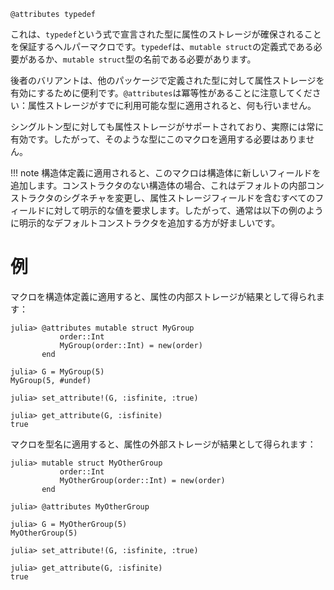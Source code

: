 ```
@attributes typedef
```

これは、`typedef`という式で宣言された型に属性のストレージが確保されることを保証するヘルパーマクロです。`typedef`は、`mutable struct`の定義式である必要があるか、`mutable struct`型の名前である必要があります。

後者のバリアントは、他のパッケージで定義された型に対して属性ストレージを有効にするために便利です。`@attributes`は冪等性があることに注意してください：属性ストレージがすでに利用可能な型に適用されると、何も行いません。

シングルトン型に対しても属性ストレージがサポートされており、実際には常に有効です。したがって、そのような型にこのマクロを適用する必要はありません。

!!! note
    構造体定義に適用されると、このマクロは構造体に新しいフィールドを追加します。コンストラクタのない構造体の場合、これはデフォルトの内部コンストラクタのシグネチャを変更し、属性ストレージフィールドを含むすべてのフィールドに対して明示的な値を要求します。したがって、通常は以下の例のように明示的なデフォルトコンストラクタを追加する方が好ましいです。


# 例

マクロを構造体定義に適用すると、属性の内部ストレージが結果として得られます：

```jldoctest
julia> @attributes mutable struct MyGroup
           order::Int
           MyGroup(order::Int) = new(order)
       end

julia> G = MyGroup(5)
MyGroup(5, #undef)

julia> set_attribute!(G, :isfinite, :true)

julia> get_attribute(G, :isfinite)
true
```

マクロを型名に適用すると、属性の外部ストレージが結果として得られます：

```jldoctest
julia> mutable struct MyOtherGroup
           order::Int
           MyOtherGroup(order::Int) = new(order)
       end

julia> @attributes MyOtherGroup

julia> G = MyOtherGroup(5)
MyOtherGroup(5)

julia> set_attribute!(G, :isfinite, :true)

julia> get_attribute(G, :isfinite)
true
```
